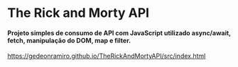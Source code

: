 # The Rick and Morty API

####  Projeto simples de consumo de API com JavaScript utilizado async/await, fetch, manipulação do DOM, map e filter.

https://gedeonramiro.github.io/TheRickAndMortyAPI/src/index.html 